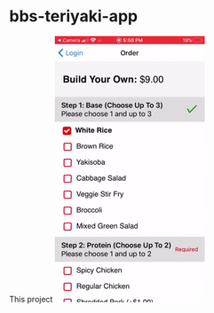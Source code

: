 # bbs-teriyaki-app

This project
![Alt Text](https://github.com/macrawford/bbs-teriyaki-app/blob/main/AnimatedGIF-downsized_large.gif)
